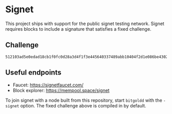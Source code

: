 # Signet

This project ships with support for the public signet testing network. Signet
requires blocks to include a signature that satisfies a fixed challenge.

## Challenge

```
512103ad5e0edad18cb1f0fc0d28a3d4f1f3e445640337489abb10404f2d1e086be430210359ef5021964fe22d6f8e05b2463c9540ce96883fe3b278760f048f5189f2e6c452ae
```

## Useful endpoints

* Faucet: <https://signetfaucet.com/>
* Block explorer: <https://mempool.space/signet>

To join signet with a node built from this repository, start `bitgoldd` with the
`-signet` option. The fixed challenge above is compiled in by default.

